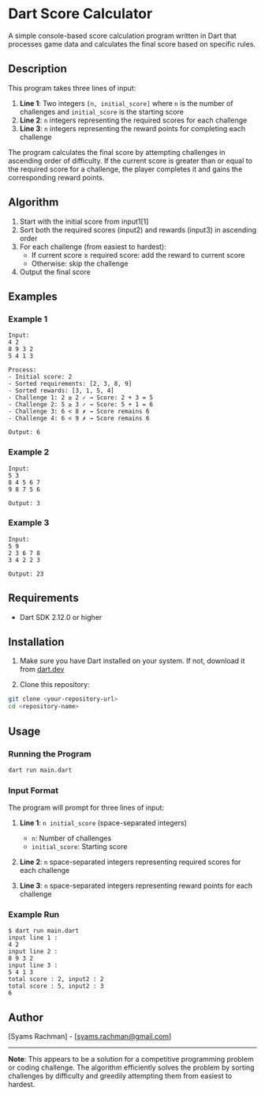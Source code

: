 # Dart Score Calculator

A simple console-based score calculation program written in Dart that processes game data and calculates the final score based on specific rules.

## Description

This program takes three lines of input:
1. **Line 1**: Two integers `[n, initial_score]` where `n` is the number of challenges and `initial_score` is the starting score
2. **Line 2**: `n` integers representing the required scores for each challenge
3. **Line 3**: `n` integers representing the reward points for completing each challenge

The program calculates the final score by attempting challenges in ascending order of difficulty. If the current score is greater than or equal to the required score for a challenge, the player completes it and gains the corresponding reward points.

## Algorithm

1. Start with the initial score from input1[1]
2. Sort both the required scores (input2) and rewards (input3) in ascending order
3. For each challenge (from easiest to hardest):
   - If current score ≥ required score: add the reward to current score
   - Otherwise: skip the challenge
4. Output the final score

## Examples

### Example 1
```
Input:
4 2
8 9 3 2
5 4 1 3

Process:
- Initial score: 2
- Sorted requirements: [2, 3, 8, 9]
- Sorted rewards: [3, 1, 5, 4]
- Challenge 1: 2 ≥ 2 ✓ → Score: 2 + 3 = 5
- Challenge 2: 5 ≥ 3 ✓ → Score: 5 + 1 = 6
- Challenge 3: 6 < 8 ✗ → Score remains 6
- Challenge 4: 6 < 9 ✗ → Score remains 6

Output: 6
```

### Example 2
```
Input:
5 3
8 4 5 6 7
9 8 7 5 6

Output: 3
```

### Example 3
```
Input:
5 9
2 3 6 7 8
3 4 2 2 3

Output: 23
```

## Requirements

- Dart SDK 2.12.0 or higher

## Installation

1. Make sure you have Dart installed on your system. If not, download it from [dart.dev](https://dart.dev/get-dart)

2. Clone this repository:
```bash
git clone <your-repository-url>
cd <repository-name>
```

## Usage

### Running the Program

```bash
dart run main.dart
```

### Input Format

The program will prompt for three lines of input:

1. **Line 1**: `n initial_score` (space-separated integers)
   - `n`: Number of challenges
   - `initial_score`: Starting score

2. **Line 2**: `n` space-separated integers representing required scores for each challenge

3. **Line 3**: `n` space-separated integers representing reward points for each challenge

### Example Run

```
$ dart run main.dart
input line 1 : 
4 2
input line 2 : 
8 9 3 2
input line 3 : 
5 4 1 3
total score : 2, input2 : 2
total score : 5, input2 : 3
6
```

## Author

[Syams Rachman] - [syams.rachman@gmail.com]

---

**Note**: This appears to be a solution for a competitive programming problem or coding challenge. The algorithm efficiently solves the problem by sorting challenges by difficulty and greedily attempting them from easiest to hardest.